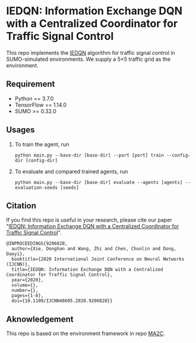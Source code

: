 # IEDQN: Information Exchange DQN with a Centralized Coordinator for Traffic Signal Control

This repo implements the [IEDQN](https://ieeexplore.ieee.org/document/9206820 ) algorithm for traffic signal control in SUMO-simulated environments. We supply a 5$\times$5 traffic grid as the  environment.

## Requirement

* Python == 3.7.0
* TensorFlow == 1.14.0
* SUMO >= 0.32.0

## Usages

1. To train the agent, run

   ````shell
   python main.py --base-dir [base-dir] --port [port] train --config-dir [config-dir]
   ````

2. To evaluate and compared trained agents, run

   ````shell
   python main.py --base-dir [base-dir] evaluate --agents [agents] --evaluation-seeds [seeds]
   ````

## Citation

If you find this repo is useful in your research, please cite our paper "[IEDQN: Information Exchange DQN with  a Centralized Coordinator for Traffic Signal Control](https://ieeexplore.ieee.org/document/9206820 )".

````
@INPROCEEDINGS{9206820,
  author={Xie, Donghan and Wang, Zhi and Chen, Chunlin and Dong, Daoyi},
  booktitle={2020 International Joint Conference on Neural Networks (IJCNN)}, 
  title={IEDQN: Information Exchange DQN with a Centralized Coordinator for Traffic Signal Control}, 
  year={2020},
  volume={},
  number={},
  pages={1-8},
  doi={10.1109/IJCNN48605.2020.9206820}}
````

## Aknowledgement

This repo is based on the environment framework in repo [MA2C](https://github.com/cts198859/deeprl_signal_control).